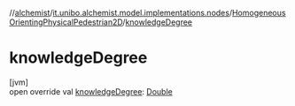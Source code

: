 //[alchemist](../../../index.md)/[it.unibo.alchemist.model.implementations.nodes](../index.md)/[HomogeneousOrientingPhysicalPedestrian2D](index.md)/[knowledgeDegree](knowledge-degree.md)

# knowledgeDegree

[jvm]\
open override val [knowledgeDegree](knowledge-degree.md): [Double](https://kotlinlang.org/api/latest/jvm/stdlib/kotlin/-double/index.html)
